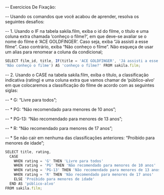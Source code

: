 -- Exercicios De Fixação: 

-- Usando os comandos que você acabou de aprender, resolva os seguintes desafios:

-- 1. Usando o IF na tabela sakila.film, exiba o id do filme, o título e uma coluna extra chamada ‘conheço o filme?’, em que deve-se avaliar se o nome do filme é ‘ACE GOLDFINGER‘. Caso seja, exiba “Já assisti a esse filme”. Caso contrário, exiba “Não conheço o filme”. Não esqueça de usar um alias para renomear a coluna da condicional;
```js
SELECT film_id, title, IF(title = 'ACE GOLDFINGER', 'Já assisti a esse filme', 
'Não conheço o filme') AS 'conheço o filme?' FROM sakila.film;
```

-- 2. Usando o CASE na tabela sakila.film, exiba o título, a classificação indicativa (rating) e uma coluna extra que vamos chamar de ‘público-alvo’ em que colocaremos a classificação do filme de acordo com as seguintes siglas:

-- * G: “Livre para todos”;

-- * PG: “Não recomendado para menores de 10 anos”;

-- * PG-13: “Não recomendado para menores de 13 anos”;

-- * R: “Não recomendado para menores de 17 anos”;

-- * Se não cair em nenhuma das classificações anteriores: “Proibido para menores de idade”;
```js
SELECT title, rating,
  CASE
    WHEN rating = 'G' THEN 'Livre para todos'
    WHEN rating = 'PG' THEN 'Não recomendado para menores de 10 anos'
    WHEN rating = 'PG-13' THEN 'Não recomendado para menores de 13 anos'
    WHEN rating = 'R' THEN 'Não recomendado para menores de 17 anos'
    ELSE 'Proibido para menores de idade'
  END AS 'público-alvo'
FROM sakila.film;
```
